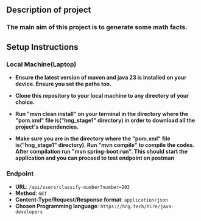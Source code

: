 ## **Description of project**
### The main aim of this project is to generate some math facts.

## **Setup Instructions**


### **Local Machine(Laptop)**
- **Ensure the latest version of maven and java 23 is installed on your device. Ensure you set the paths too.**


- **Clone this repository to your local machine to any directory of your choice.**


- **Run "mvn clean install" on your terminal in the directory  where the "pom.xml" file is("hng_stage1" directory) in order to download all the project's dependencies.**


- **Make sure you are in the directory where the "pom.xml" file is("hng_stage1" directory). Run "mvn compile" to compile the codes. After compilation run "mvn spring-boot:run". This should start the application and you can proceed to test endpoint on postman**


### **Endpoint**

- **URL**: `/api/users/classify-number?number=203`
- **Method**: `GET`
- **Content-Type/Request/Response format**: `application/json`
- **Chosen Programming language**: `https://hng.tech/hire/java-developers`

